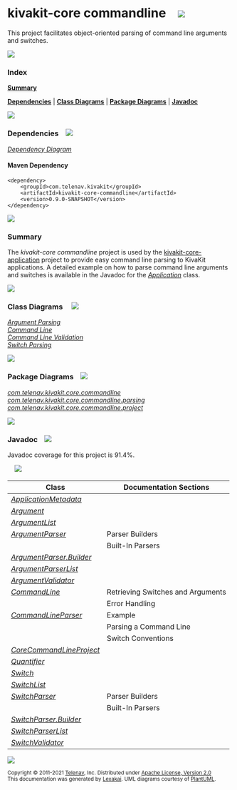 # kivakit-core commandline &nbsp;&nbsp; <img src="https://www.kivakit.org/images/command-line-40.png" srcset="https://www.kivakit.org/images/command-line-40-2x.png 2x"/>

This project facilitates object-oriented parsing of command line arguments and switches.

<img src="https://www.kivakit.org/images/horizontal-line-512.png" srcset="https://www.kivakit.org/images/horizontal-line-512-2x.png 2x"/>

### Index

[**Summary**](#summary)  

[**Dependencies**](#dependencies) | [**Class Diagrams**](#class-diagrams) | [**Package Diagrams**](#package-diagrams) | [**Javadoc**](#javadoc)

<img src="https://www.kivakit.org/images/horizontal-line-512.png" srcset="https://www.kivakit.org/images/horizontal-line-512-2x.png 2x"/>

### Dependencies <a name="dependencies"></a> &nbsp;&nbsp; <img src="https://www.kivakit.org/images/dependencies-32.png" srcset="https://www.kivakit.org/images/dependencies-32-2x.png 2x"/>

[*Dependency Diagram*](https://www.kivakit.org/lexakai/kivakit/kivakit-core/commandline/documentation/diagrams/dependencies.svg)

#### Maven Dependency

    <dependency>
        <groupId>com.telenav.kivakit</groupId>
        <artifactId>kivakit-core-commandline</artifactId>
        <version>0.9.0-SNAPSHOT</version>
    </dependency>


<img src="https://www.kivakit.org/images/horizontal-line-128.png" srcset="https://www.kivakit.org/images/horizontal-line-128-2x.png 2x"/>

[//]: # (start-user-text)

### Summary <a name = "summary"></a>

The *kivakit-core commandline* project is used by the [kivakit-core-application](../application/README.md) project to provide easy
command line parsing to KivaKit applications. A detailed example on how to parse command line
arguments and switches is available in the Javadoc for the [*Application*](https://telenav.github.io/kivakit/javadoc/kivakit.core.application/com/telenav/kivakit/core/application/Application.html) class.

[//]: # (end-user-text)

<img src="https://www.kivakit.org/images/horizontal-line-128.png" srcset="https://www.kivakit.org/images/horizontal-line-128-2x.png 2x"/>

### Class Diagrams <a name="class-diagrams"></a> &nbsp; &nbsp; <img src="https://www.kivakit.org/images/diagram-40.png" srcset="https://www.kivakit.org/images/diagram-40-2x.png 2x"/>

[*Argument Parsing*](https://www.kivakit.org/lexakai/kivakit/kivakit-core/commandline/documentation/diagrams/diagram-argument.svg)  
[*Command Line*](https://www.kivakit.org/lexakai/kivakit/kivakit-core/commandline/documentation/diagrams/diagram-command-line.svg)  
[*Command Line Validation*](https://www.kivakit.org/lexakai/kivakit/kivakit-core/commandline/documentation/diagrams/diagram-validation.svg)  
[*Switch Parsing*](https://www.kivakit.org/lexakai/kivakit/kivakit-core/commandline/documentation/diagrams/diagram-switch.svg)

<img src="https://www.kivakit.org/images/horizontal-line-128.png" srcset="https://www.kivakit.org/images/horizontal-line-128-2x.png 2x"/>

### Package Diagrams <a name="package-diagrams"></a> &nbsp;&nbsp; <img src="https://www.kivakit.org/images/box-32.png" srcset="https://www.kivakit.org/images/box-32-2x.png 2x"/>

[*com.telenav.kivakit.core.commandline*](https://www.kivakit.org/lexakai/kivakit/kivakit-core/commandline/documentation/diagrams/com.telenav.kivakit.core.commandline.svg)  
[*com.telenav.kivakit.core.commandline.parsing*](https://www.kivakit.org/lexakai/kivakit/kivakit-core/commandline/documentation/diagrams/com.telenav.kivakit.core.commandline.parsing.svg)  
[*com.telenav.kivakit.core.commandline.project*](https://www.kivakit.org/lexakai/kivakit/kivakit-core/commandline/documentation/diagrams/com.telenav.kivakit.core.commandline.project.svg)

<img src="https://www.kivakit.org/images/horizontal-line-128.png" srcset="https://www.kivakit.org/images/horizontal-line-128-2x.png 2x"/>

### Javadoc <a name="javadoc"></a> &nbsp;&nbsp; <img src="https://www.kivakit.org/images/books-32.png" srcset="https://www.kivakit.org/images/books-32-2x.png 2x"/>

Javadoc coverage for this project is 91.4%.  
  
&nbsp; &nbsp; <img src="https://www.kivakit.org/images/meter-90-96.png" srcset="https://www.kivakit.org/images/meter-90-96-2x.png 2x"/>




| Class | Documentation Sections |
|---|---|
| [*ApplicationMetadata*](https://www.kivakit.org/javadoc/kivakit/kivakit.core.commandline/com/telenav/kivakit/core/commandline/ApplicationMetadata.html) |  |  
| [*Argument*](https://www.kivakit.org/javadoc/kivakit/kivakit.core.commandline/com/telenav/kivakit/core/commandline/Argument.html) |  |  
| [*ArgumentList*](https://www.kivakit.org/javadoc/kivakit/kivakit.core.commandline/com/telenav/kivakit/core/commandline/ArgumentList.html) |  |  
| [*ArgumentParser*](https://www.kivakit.org/javadoc/kivakit/kivakit.core.commandline/com/telenav/kivakit/core/commandline/ArgumentParser.html) | Parser Builders |  
| | Built-In Parsers |  
| [*ArgumentParser.Builder*](https://www.kivakit.org/javadoc/kivakit/kivakit.core.commandline/com/telenav/kivakit/core/commandline/ArgumentParser.Builder.html) |  |  
| [*ArgumentParserList*](https://www.kivakit.org/javadoc/kivakit/kivakit.core.commandline/com/telenav/kivakit/core/commandline/parsing/ArgumentParserList.html) |  |  
| [*ArgumentValidator*](https://www.kivakit.org/javadoc/kivakit/kivakit.core.commandline/com/telenav/kivakit/core/commandline/parsing/ArgumentValidator.html) |  |  
| [*CommandLine*](https://www.kivakit.org/javadoc/kivakit/kivakit.core.commandline/com/telenav/kivakit/core/commandline/CommandLine.html) | Retrieving Switches and Arguments |  
| | Error Handling |  
| [*CommandLineParser*](https://www.kivakit.org/javadoc/kivakit/kivakit.core.commandline/com/telenav/kivakit/core/commandline/CommandLineParser.html) | Example |  
| | Parsing a Command Line |  
| | Switch Conventions |  
| [*CoreCommandLineProject*](https://www.kivakit.org/javadoc/kivakit/kivakit.core.commandline/com/telenav/kivakit/core/commandline/project/CoreCommandLineProject.html) |  |  
| [*Quantifier*](https://www.kivakit.org/javadoc/kivakit/kivakit.core.commandline/com/telenav/kivakit/core/commandline/Quantifier.html) |  |  
| [*Switch*](https://www.kivakit.org/javadoc/kivakit/kivakit.core.commandline/com/telenav/kivakit/core/commandline/Switch.html) |  |  
| [*SwitchList*](https://www.kivakit.org/javadoc/kivakit/kivakit.core.commandline/com/telenav/kivakit/core/commandline/parsing/SwitchList.html) |  |  
| [*SwitchParser*](https://www.kivakit.org/javadoc/kivakit/kivakit.core.commandline/com/telenav/kivakit/core/commandline/SwitchParser.html) | Parser Builders |  
| | Built-In Parsers |  
| [*SwitchParser.Builder*](https://www.kivakit.org/javadoc/kivakit/kivakit.core.commandline/com/telenav/kivakit/core/commandline/SwitchParser.Builder.html) |  |  
| [*SwitchParserList*](https://www.kivakit.org/javadoc/kivakit/kivakit.core.commandline/com/telenav/kivakit/core/commandline/parsing/SwitchParserList.html) |  |  
| [*SwitchValidator*](https://www.kivakit.org/javadoc/kivakit/kivakit.core.commandline/com/telenav/kivakit/core/commandline/parsing/SwitchValidator.html) |  |  

[//]: # (start-user-text)



[//]: # (end-user-text)

<img src="https://www.kivakit.org/images/horizontal-line-512.png" srcset="https://www.kivakit.org/images/horizontal-line-512-2x.png 2x"/>

<sub>Copyright &#169; 2011-2021 [Telenav](http://telenav.com), Inc. Distributed under [Apache License, Version 2.0](LICENSE)</sub>  
<sub>This documentation was generated by [Lexakai](https://github.com/Telenav/lexakai). UML diagrams courtesy
of [PlantUML](http://plantuml.com).</sub>

